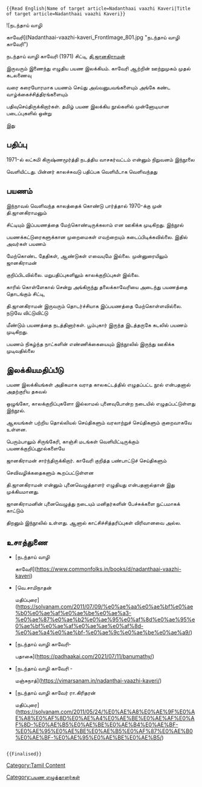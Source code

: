 ```{=mediawiki}
{{Read English|Name of target article=Nadanthaai vaazhi Kaveri|Title of target article=Nadanthaai vaazhi Kaveri}}
```
![நடந்தாய் வாழி
காவேரி](Nadanthaai-vaazhi-kaveri_FrontImage_801.jpg "நடந்தாய் வாழி காவேரி")
நடந்தாய் வாழி காவேரி (1971) சிட்டி, [தி.ஜானகிராமன்](தி.ஜானகிராமன் "wikilink")
இருவரும் இணைந்து எழுதிய பயண இலக்கியம். காவேரி ஆற்றின் ஊற்றுமுகம் முதல் கடலணைவு
வரை கரையோரமாக பயணம் செய்து அவ்வனுபவங்களையும் அங்கே கண்ட வாழ்க்கைச்சித்திரங்களையும்
பதிவுசெய்திருக்கிறார்கள். தமிழ் பயண இலக்கிய நூல்களில் முன்னோடியான படைப்புகளில் ஒன்று
இது

## பதிப்பு

1971-ல் லட்சுமி கிருஷ்ணமூர்த்தி நடத்திய வாசகர்வட்டம் என்னும் நிறுவனம் இந்நூலை
வெளியிட்டது. பின்னர் காலச்சுவடு பதிப்பக வெளியீடாக வெளிவந்தது

## பயணம்

இந்நாவல் வெளிவந்த காலத்தைக் கொண்டு பார்த்தால் 1970-க்கு முன் தி.ஜானகிராமனும்
சிட்டியும் இப்பயணத்தை மேற்கொண்டிருக்கலாம் என ஊகிக்க முடிகிறது. இந்நூல்
பயணக்கட்டுரைகளுக்கான முறைமைகள் எவற்றையும் கடைப்பிடிக்கவில்லை. இதில் அவர்கள் பயணம்
மேற்கொண்ட தேதிகள், ஆண்டுகள் எவையுமே இல்லை. முன்னுரையிலும் ஜானகிராமன்
குறிப்பிடவில்லை. மறுபதிப்புகளிலும் காலக்குறிப்புகள் இல்லை.

காரில் கொள்ளேகால் சென்று அங்கிருந்து தலைக்காவேரியை அடைந்து பயணத்தை தொடங்கும் சிட்டி,
தி.ஜானகிராமன் இருவரும் தொடர்ச்சியாக இப்பயணத்தை மேற்கொள்ளவில்லை. நடுவே விட்டுவிட்டு
மீண்டும் பயணத்தை நடத்தினார்கள். பூம்புகார் இருந்த இடத்தருகே கடலில் பயணம் முடிகிறது.
பயணம் நிகழ்ந்த நாட்களின் எண்ணிக்கையையும் இந்நூலில் இருந்து ஊகிக்க முடிவதில்லை

## இலக்கியமதிப்பீடு

பயண இலக்கியங்கள் அதிகமாக வராத காலகட்டத்தில் எழுதப்பட்ட நூல் என்பதனால் அதற்குரிய தகவல்
ஒழுங்கோ, காலக்குறிப்புகளோ இல்லாமல் புனைவுபோன்ற நடையில் எழுதப்பட்டுள்ளது இந்நூல்.
ஆலயங்கள் பற்றிய தொல்லியல் செய்திகளும் வரலாற்றுச் செய்திகளும் குறைவாகவே உள்ளன.
பெரும்பாலும் சிருங்கேரி, காஞ்சி மடங்கள் வெளியிட்டிருக்கும் பயணக்குறிப்புநூல்களையே
ஜானகிராமன் சார்ந்திருக்கிறார். காவேரி குறித்த பண்பாட்டுச் செய்திகளும்
செவிவழிக்கதைகளும் கூறப்பட்டுள்ளன

தி.ஜானகிராமன் என்னும் புனைவெழுத்தாளர் எழுதியது என்பதனால்தான் இது முக்கியமானது.
ஜானகிராமனின் புனைவெழுத்து நடையும் மனிதர்களின் பேச்சுக்களை நுட்பமாகக் காட்டும்
திறனும் இந்நூலில் உள்ளது. ஆனால் காட்சிச்சித்தரிப்புகள் விரிவானவை அல்ல.

## உசாத்துணை

-   [நடந்தாய் வாழி
    காவேரி](https://www.commonfolks.in/books/d/nadanthaai-vaazhi-kaveri)
-   [வெ.சாமிநாதன்
    மதிப்புரை](https://solvanam.com/2011/07/09/%e0%ae%aa%e0%ae%bf%e0%ae%b0%e0%ae%af%e0%ae%be%e0%ae%a3-%e0%ae%87%e0%ae%b2%e0%ae%95%e0%af%8d%e0%ae%95%e0%ae%bf%e0%ae%af%e0%ae%ae%e0%af%8d-%e0%ae%a4%e0%ae%bf-%e0%ae%9c%e0%ae%be%e0%ae%a9/)
-   [நடந்தாய் வாழி காவேரி-
    பதாகை](https://padhaakai.com/2021/07/11/banumathy/)
-   [நடந்தாய் வாழி காவேரி -
    மஞ்சுநாத்](https://vimarsanam.in/nadanthai-vaazhi-kaveri/)
-   [நடந்தாய் வாழி காவேர் ரா.கிரிதரன்
    மதிப்புரை](https://solvanam.com/2011/05/24/%E0%AE%A8%E0%AE%9F%E0%AE%A8%E0%AF%8D%E0%AE%A4%E0%AE%BE%E0%AE%AF%E0%AF%8D-%E0%AE%B5%E0%AE%BE%E0%AE%B4%E0%AE%BF-%E0%AE%95%E0%AE%BE%E0%AE%B5%E0%AF%87%E0%AE%B0%E0%AE%BF-%E0%AE%95%E0%AE%BE%E0%AE%B5/)

```{=mediawiki}
{{Finalised}}
```
[Category:Tamil Content](Category:Tamil_Content "wikilink")
[Category:பயண எழுத்தாளர்கள்](Category:பயண_எழுத்தாளர்கள் "wikilink")

